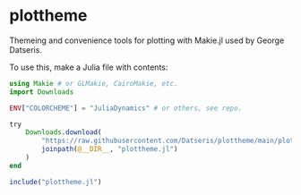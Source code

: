 # plottheme
Themeing and convenience tools for plotting with Makie.jl used by George Datseris.

To use this, make a Julia file with contents:
```julia
using Makie # or GLMakie, CairoMakie, etc.
import Downloads

ENV["COLORCHEME"] = "JuliaDynamics" # or others, see repo.

try
    Downloads.download(
        "https://raw.githubusercontent.com/Datseris/plottheme/main/plottheme.jl",
        joinpath(@__DIR__, "plottheme.jl")
    )
end

include("plottheme.jl")
```